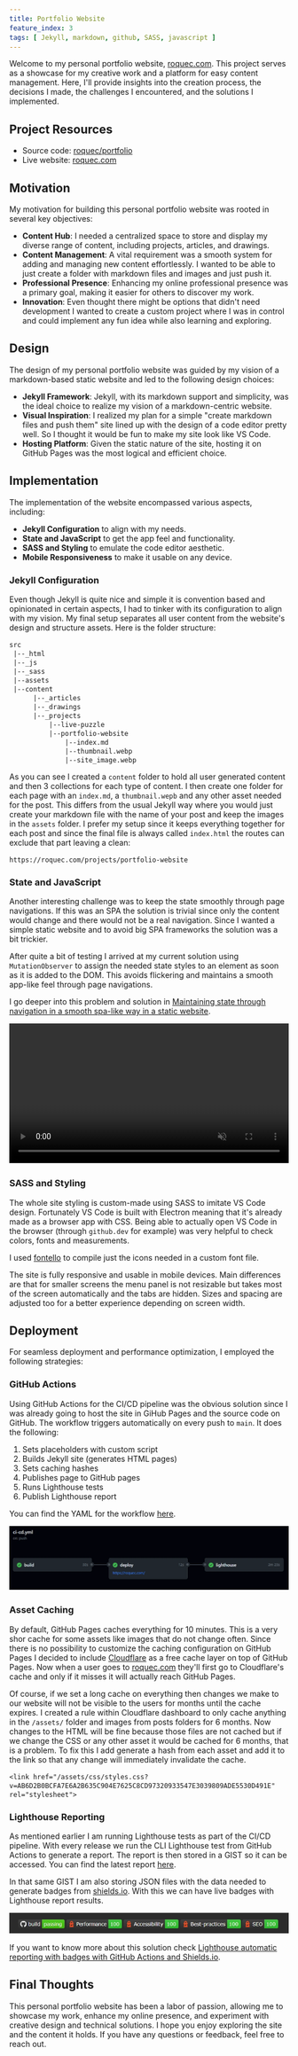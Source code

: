 ```yaml
---
title: Portfolio Website
feature_index: 3
tags: [ Jekyll, markdown, github, SASS, javascript ]
---
```


Welcome to my personal portfolio website, [roquec.com](https://roquec.com). This project serves as a showcase for my creative work and a platform for easy content management. Here, I'll provide insights into the creation process, the decisions I made, the challenges I encountered, and the solutions I implemented.

## Project Resources
* Source code: [roquec/portfolio](https://github.com/roquec/portfolio)
* Live website: [roquec.com](https://roquec.com)


## Motivation
My motivation for building this personal portfolio website was rooted in several key objectives:
* **Content Hub**: I needed a centralized space to store and display my diverse range of content, including projects, articles, and drawings.
* **Content Management**: A vital requirement was a smooth system for adding and managing new content effortlessly. I wanted to be able to just create a folder with markdown files and images and just push it.
* **Professional Presence**: Enhancing my online professional presence was a primary goal, making it easier for others to discover my work.
* **Innovation**: Even thought there might be options that didn't need development I wanted to create a custom project where I was in control and could implement any fun idea while also learning and exploring.

## Design
The design of my personal portfolio website was guided by my vision of a markdown-based static website and led to the following design choices:

* **Jekyll Framework**: Jekyll, with its markdown support and simplicity, was the ideal choice to realize my vision of a markdown-centric website.
* **Visual Inspiration**: I realized my plan for a simple "create markdown files and push them" site lined up with the design of a code editor pretty well. So I thought it would be fun to make my site look like VS Code.
* **Hosting Platform**: Given the static nature of the site, hosting it on GitHub Pages was the most logical and efficient choice.

## Implementation
The implementation of the website encompassed various aspects, including:
* **Jekyll Configuration** to align with my needs.
* **State and JavaScript** to get the app feel and functionality.
* **SASS and Styling** to emulate the code editor aesthetic.
* **Mobile Responsiveness** to make it usable on any device.


### Jekyll Configuration
Even though Jekyll is quite nice and simple it is convention based and opinionated in certain aspects, I had to tinker with its configuration to align with my vision. My final setup separates all user content from the website's design and structure assets. Here is the folder structure:

```
src
 |--_html
 |--_js
 |--_sass
 |--assets
 |--content
      |--_articles
      |--_drawings
      |--_projects
          |--live-puzzle
          |--portfolio-website
              |--index.md
              |--thumbnail.webp
              |--site_image.webp
```

As you can see I created a `content` folder to hold all user generated content and then 3 collections for each type of content. I then create one folder for each page with an `index.md`, a `thumbnail.wepb` and any other asset needed for the post. This differs from the usual Jekyll way where you would just create your markdown file with the name of your post and keep the images in the `assets` folder. I prefer my setup since it keeps everything together for each post and since the final file is always called `index.html` the routes can exclude that part leaving a clean:

```
https://roquec.com/projects/portfolio-website
```

### State and JavaScript

Another interesting challenge was to keep the state smoothly through page navigations. If this was an SPA the solution is trivial since only the content would change and there would not be a real navigation. Since I wanted a simple static website and to avoid big SPA frameworks the solution was a bit trickier.

After quite a bit of testing I arrived at my current solution using `MutationObserver` to assign the needed state styles to an element as soon as it is added to the DOM. This avoids flickering and maintains a smooth app-like feel through page navigations.

I go deeper into this problem and solution in [Maintaining state through navigation in a smooth spa-like way in a static website](/articles/2023-10-14-smooth-state-through-navigation-in-mpa).

<video width="100%" preload="auto" muted autoplay loop>
    <source src="video.webm" type="video/webm"/>
</video>

### SASS and Styling

The whole site styling is custom-made using SASS to imitate VS Code design. Fortunately VS Code is built with Electron meaning that it's already made as a browser app with CSS. Being able to actually open VS Code in the browser (through `github.dev` for example) was very helpful to check colors, fonts and measurements.

I used [fontello](https://fontello.com/) to compile just the icons needed in a custom font file.

The site is fully responsive and usable in mobile devices. Main differences are that for smaller screens the menu panel is not resizable but takes most of the screen automatically and the tabs are hidden. Sizes and spacing are adjusted too for a better experience depending on screen width.

## Deployment
For seamless deployment and performance optimization, I employed the following strategies:

### GitHub Actions
Using GitHub Actions for the CI/CD pipeline was the obvious solution since I was already going to host the site in GiHub Pages and the source code on GitHub. The workflow triggers automatically on every push to `main`. It does the following:
1. Sets placeholders with custom script
2. Builds Jekyll site (generates HTML pages)
3. Sets caching hashes
4. Publishes page to GitHub pages
5. Runs Lighthouse tests
6. Publish Lighthouse report

You can find the YAML for the workflow [here](https://github.com/roquec/portfolio/blob/main/.github/workflows/ci-cd.yml).

![Workflow](workflow.webp)


### Asset Caching
By default, GitHub Pages caches everything for 10 minutes. This is a very shor cache for some assets like images that do not change often. Since there is no possibility to customize the caching configuration on GitHub Pages I decided to include [Cloudflare](https://www.cloudflare.com/) as a free cache layer on top of GitHub Pages. Now when a user goes to [roquec.com](https://roquec.com) they'll first go to Cloudflare's cache and only if it misses it will actually reach GitHub Pages.

Of course, if we set a long cache on everything then changes we make to our website will not be visible to the users for months until the cache expires. I created a rule within Cloudflare dashboard to only cache anything in the `/assets/` folder and images from posts folders for 6 months. Now changes to the HTML will be fine because those files are not cached but if we change the CSS or any other asset it would be cached for 6 months, that is a problem. To fix this I add generate a hash from each asset and add it to the link so that any change will immediately invalidate the cache.

```
<link href="/assets/css/styles.css?v=AB6D2B0BCFA7E6A2B635C904E7625C8CD97320933547E3039809ADE5530D491E" rel="stylesheet">
```

### Lighthouse Reporting
As mentioned earlier I am running Lighthouse tests as part of the CI/CD pipeline. With every release we run the CLI Lighthouse test from GitHub Actions to generate a report. The report is then stored in a GIST so it can be accessed. You can find the latest report [here](https://htmlpreview.github.io/?https://gist.githubusercontent.com/roquec/3f8ee5d85053832ea374a05b301f57aa/raw/report.html).

In that same GIST I am also storing JSON files with the data needed to generate badges from [shields.io](https://shields.io/). With this we can have live badges with Lighthouse report results.

![Badges](badges.webp)

If you want to know more about this solution check [Lighthouse automatic reporting with badges with GitHub Actions and Shields.io](/articles/2023-10-23-lighthouse-automated-reporting).


## Final Thoughts
This personal portfolio website has been a labor of passion, allowing me to showcase my work, enhance my online presence, and experiment with creative design and technical solutions. I hope you enjoy exploring the site and the content it holds. If you have any questions or feedback, feel free to reach out.

